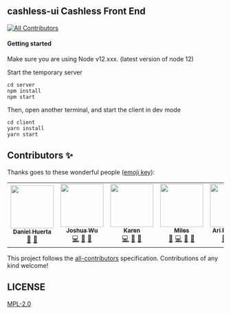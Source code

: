 ## cashless-ui Cashless Front End
<!-- ALL-CONTRIBUTORS-BADGE:START - Do not remove or modify this section -->
[![All Contributors](https://img.shields.io/badge/all_contributors-7-orange.svg?style=flat-square)](#contributors-)
<!-- ALL-CONTRIBUTORS-BADGE:END -->

#### Getting started

Make sure you are using Node v12.xxx. (latest version of node 12)

Start the temporary server

```
cd server
npm install
npm start
```

Then, open another terminal, and start the client in dev mode

```
cd client
yarn install
yarn start
```


## Contributors ✨

Thanks goes to these wonderful people ([emoji key](https://allcontributors.org/docs/en/emoji-key)):
<!-- ALL-CONTRIBUTORS-LIST:START - Do not remove or modify this section -->
<!-- prettier-ignore-start -->
<!-- markdownlint-disable -->
<table>
  <tr>
    <td align="center"><a href="https://www.linkedin.com/in/daniel-huerta-34868631/"><img src="https://avatars.githubusercontent.com/u/53913596?v=4?s=100" width="100px;" alt=""/><br /><sub><b>Daniel Huerta</b></sub></a><br /><a href="#ideas-DAHuerta" title="Ideas, Planning, & Feedback">🤔</a> <a href="#projectManagement-DAHuerta" title="Project Management">📆</a></td>
    <td align="center"><a href="https://github.com/jwu910"><img src="https://avatars.githubusercontent.com/u/12107969?v=4?s=100" width="100px;" alt=""/><br /><sub><b>Joshua Wu</b></sub></a><br /><a href="https://github.com/CashlessSociety/cashless-ui/commits?author=jwu910" title="Code">💻</a> <a href="https://github.com/CashlessSociety/cashless-ui/pulls?q=is%3Apr+reviewed-by%3Ajwu910" title="Reviewed Pull Requests">👀</a> <a href="https://github.com/CashlessSociety/cashless-ui/commits?author=jwu910" title="Documentation">📖</a></td>
    <td align="center"><a href="https://github.com/karenkun"><img src="https://avatars.githubusercontent.com/u/2974103?v=4?s=100" width="100px;" alt=""/><br /><sub><b>Karen</b></sub></a><br /><a href="https://github.com/CashlessSociety/cashless-ui/commits?author=karenkun" title="Code">💻</a> <a href="#design-karenkun" title="Design">🎨</a> <a href="#ideas-karenkun" title="Ideas, Planning, & Feedback">🤔</a></td>
    <td align="center"><a href="http://goodbright.nz/"><img src="https://avatars.githubusercontent.com/u/166867?v=4?s=100" width="100px;" alt=""/><br /><sub><b>Miles</b></sub></a><br /><a href="#ideas-utunga" title="Ideas, Planning, & Feedback">🤔</a> <a href="https://github.com/CashlessSociety/cashless-ui/commits?author=utunga" title="Code">💻</a> <a href="#business-utunga" title="Business development">💼</a> <a href="https://github.com/CashlessSociety/cashless-ui/pulls?q=is%3Apr+reviewed-by%3Autunga" title="Reviewed Pull Requests">👀</a></td>
    <td align="center"><a href="https://github.com/superarius"><img src="https://avatars.githubusercontent.com/u/27920584?v=4?s=100" width="100px;" alt=""/><br /><sub><b>Ari Rodriguez</b></sub></a><br /><a href="#ideas-superarius" title="Ideas, Planning, & Feedback">🤔</a> <a href="https://github.com/CashlessSociety/cashless-ui/commits?author=superarius" title="Code">💻</a> <a href="#business-superarius" title="Business development">💼</a></td>
    <td align="center"><a href="https://github.com/sarah-arrrgh"><img src="https://avatars.githubusercontent.com/u/12442114?v=4?s=100" width="100px;" alt=""/><br /><sub><b>Sarah Rogers</b></sub></a><br /><a href="https://github.com/CashlessSociety/cashless-ui/commits?author=sarah-arrrgh" title="Code">💻</a></td>
    <td align="center"><a href="http://luandro.com"><img src="https://avatars.githubusercontent.com/u/693728?v=4?s=100" width="100px;" alt=""/><br /><sub><b>luandro</b></sub></a><br /><a href="https://github.com/CashlessSociety/cashless-ui/commits?author=luandro" title="Code">💻</a></td>
  </tr>
</table>

<!-- markdownlint-restore -->
<!-- prettier-ignore-end -->

<!-- ALL-CONTRIBUTORS-LIST:END -->


This project follows the [all-contributors](https://github.com/all-contributors/all-contributors) specification. Contributions of any kind welcome!

## LICENSE

[MPL-2.0](LICENSE)
